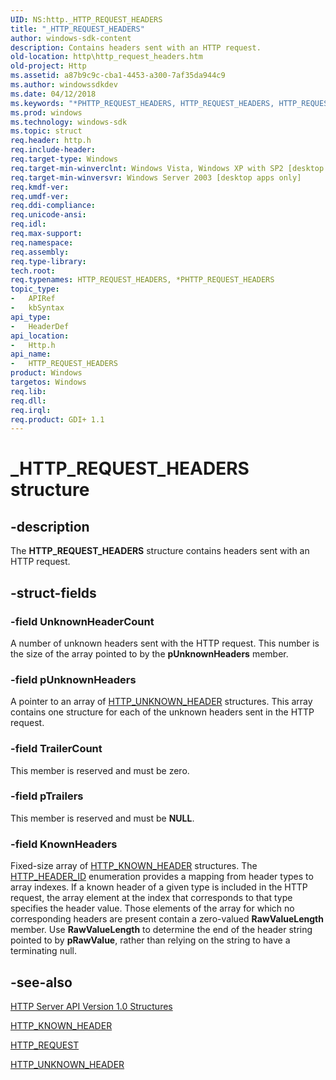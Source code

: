 ```yaml
---
UID: NS:http._HTTP_REQUEST_HEADERS
title: "_HTTP_REQUEST_HEADERS"
author: windows-sdk-content
description: Contains headers sent with an HTTP request.
old-location: http\http_request_headers.htm
old-project: Http
ms.assetid: a87b9c9c-cba1-4453-a300-7af35da944c9
ms.author: windowssdkdev
ms.date: 04/12/2018
ms.keywords: "*PHTTP_REQUEST_HEADERS, HTTP_REQUEST_HEADERS, HTTP_REQUEST_HEADERS structure [HTTP], PHTTP_REQUEST_HEADERS, PHTTP_REQUEST_HEADERS structure pointer [HTTP], _HTTP_REQUEST_HEADERS, _http_http_request_headers, http.http_request_headers, http/HTTP_REQUEST_HEADERS, http/PHTTP_REQUEST_HEADERS"
ms.prod: windows
ms.technology: windows-sdk
ms.topic: struct
req.header: http.h
req.include-header: 
req.target-type: Windows
req.target-min-winverclnt: Windows Vista, Windows XP with SP2 [desktop apps only]
req.target-min-winversvr: Windows Server 2003 [desktop apps only]
req.kmdf-ver: 
req.umdf-ver: 
req.ddi-compliance: 
req.unicode-ansi: 
req.idl: 
req.max-support: 
req.namespace: 
req.assembly: 
req.type-library: 
tech.root: 
req.typenames: HTTP_REQUEST_HEADERS, *PHTTP_REQUEST_HEADERS
topic_type:
-	APIRef
-	kbSyntax
api_type:
-	HeaderDef
api_location:
-	Http.h
api_name:
-	HTTP_REQUEST_HEADERS
product: Windows
targetos: Windows
req.lib: 
req.dll: 
req.irql: 
req.product: GDI+ 1.1
---
```


# _HTTP_REQUEST_HEADERS structure


## -description


The 
<b>HTTP_REQUEST_HEADERS</b> structure contains headers sent with an HTTP request.


## -struct-fields




### -field UnknownHeaderCount

A number of unknown headers sent with the HTTP request. This number is the size of the array pointed to by the <b>pUnknownHeaders</b> member.


### -field pUnknownHeaders

A pointer to an array of 
<a href="https://msdn.microsoft.com/158f2979-58d3-4120-a74a-311b6fc53136">HTTP_UNKNOWN_HEADER</a> structures. This array contains one structure for each of the unknown headers sent in the HTTP request.


### -field TrailerCount

This member is reserved and must be zero.


### -field pTrailers

This member is reserved and must be <b>NULL</b>.


### -field KnownHeaders

Fixed-size array of 
<a href="https://msdn.microsoft.com/3f6c295c-f2c1-4070-a79e-9bb1e684ef92">HTTP_KNOWN_HEADER</a> structures. The 
<a href="https://msdn.microsoft.com/6c4ccaf0-2a9f-43fe-9f35-cda1dd1fbbdc">HTTP_HEADER_ID</a> enumeration provides a mapping from header types to array indexes. If a known header of a given type is included in the HTTP request, the array element at the index that corresponds to that type specifies the header value. Those elements of the array for which no corresponding headers are present contain a zero-valued <b>RawValueLength</b> member. Use <b>RawValueLength</b> to determine the end of the header string pointed to by <b>pRawValue</b>, rather than relying on the string to have a terminating null.


## -see-also




<a href="https://msdn.microsoft.com/e38f7a05-f966-4853-be3b-5cdbf224719e">HTTP Server API Version 1.0 Structures</a>



<a href="https://msdn.microsoft.com/3f6c295c-f2c1-4070-a79e-9bb1e684ef92">HTTP_KNOWN_HEADER</a>



<a href="https://msdn.microsoft.com/e592cf54-df6d-472b-a736-c44a5ccdd3d2">HTTP_REQUEST</a>



<a href="https://msdn.microsoft.com/158f2979-58d3-4120-a74a-311b6fc53136">HTTP_UNKNOWN_HEADER</a>
 

 

